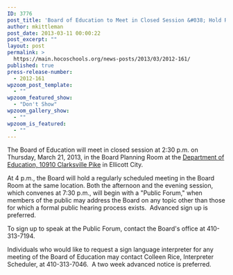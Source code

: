 ```yaml
---
ID: 3776
post_title: 'Board of Education to Meet in Closed Session &#038; Hold Regular Meeting'
author: mkittleman
post_date: 2013-03-11 00:00:22
post_excerpt: ""
layout: post
permalink: >
  https://main.hocoschools.org/news-posts/2013/03/2012-161/
published: true
press-release-number:
  - 2012-161
wpzoom_post_template:
  - ""
wpzoom_featured_show:
  - "Don't Show"
wpzoom_gallery_show:
  - ""
wpzoom_is_featured:
  - ""
---
```

The Board of Education will meet in closed session at 2:30 p.m. on Thursday, March 21, 2013, in the Board Planning Room at the <a href="http://maps.google.com/maps?hl=en&amp;q=10910+Clarksville+Pike,+Ellicott+City,+MD+21042&amp;btnG=Search" target="_blank">Department of Education, 10910 Clarksville Pike</a> in Ellicott City.

At 4 p.m., the Board will hold a regularly scheduled meeting in the Board Room at the same location. Both the afternoon and the evening session, which convenes at 7:30 p.m., will begin with a "Public Forum," when members of the public may address the Board on any topic other than those for which a formal public hearing process exists.  Advanced sign up is preferred.

To sign up to speak at the Public Forum, contact the Board's office at 410-313-7194.

Individuals who would like to request a sign language interpreter for any meeting of the Board of Education may contact Colleen Rice, Interpreter Scheduler, at 410-313-7046.  A two week advanced notice is preferred.